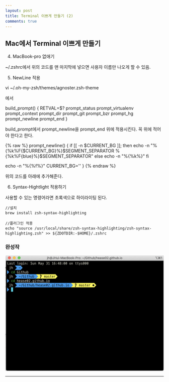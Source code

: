 ```yaml
---
layout: post
title: Terminal 이쁘게 만들기 (2)
comments: true
---
```


## Mac에서 Terminal 이쁘게 만들기

4. MacBook-pro 없애기


~/.zshrc에서 위의 코드를 맨 마지막에 넣으면 사용자 이름만 나오게 할 수 있음. 



5. NewLine 적용


vi ~/.oh-my-zsh/themes/agnoster.zsh-theme


에서 


build_prompt() {
  RETVAL=$?
  prompt_status
  prompt_virtualenv
  prompt_context
  prompt_dir
  prompt_git
  prompt_bzr
  prompt_hg
  prompt_newline 
  prompt_end
}


build_prompt에서 prompt_newline을 prompt_end 위에 적용시킨다. 꼭 위에 적어야 한다고 한다. 

{% raw %}
prompt_newline() {
  if [[ -n $CURRENT_BG ]]; then
    echo -n "%{%k%F{$CURRENT_BG}%}$SEGMENT_SEPARATOR
%{%k%F{blue}%}$SEGMENT_SEPARATOR"
  else
    echo -n "%{%k%}"
  fi

  echo -n "%{%f%}"
  CURRENT_BG=''
}
{% endraw %}

위의 코드를 아래에 추가해준다. 



6. Syntax-Hightlight 적용하기 

사용할 수 있는 명령어라면 초록색으로 하이라이팅 된다. 

~~~shell
//설치 
brew install zsh-syntax-highlighting

//플러그인 적용
echo "source /usr/local/share/zsh-syntax-highlighting/zsh-syntax-highlighting.zsh" >> ${ZDOTDIR:-$HOME}/.zshrc
~~~



### 완성작

![terminal](../assets/img/terminal.png)

---


